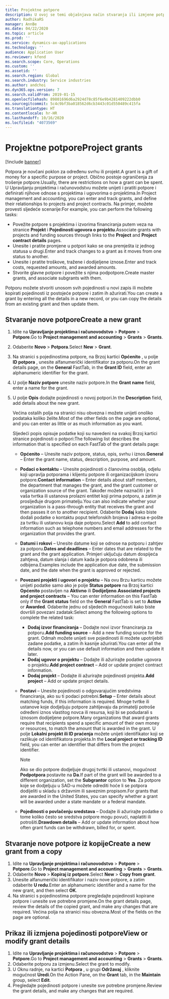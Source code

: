 ```yaml
---
title: Projektne potpore
description: U ovoj se temi objašnjava način stvaranja ili izmjene potpore.
author: RadhikaRS
manager: AnnBe
ms.date: 04/22/2020
ms.topic: article
ms.prod: ''
ms.service: dynamics-ax-applications
ms.technology: ''
audience: Application User
ms.reviewer: kfend
ms.search.scope: Core, Operations
ms.custom: ''
ms.assetid: ''
ms.search.region: Global
ms.search.industry: Service industries
ms.author: andchoi
ms.dyn365.ops.version: 7
ms.search.validFrom: 2019-01-15
ms.openlocfilehash: 89801696d6a2924d78c85f6e9b4281409222dbb0
ms.sourcegitcommit: 5c4c9bf3ba018562d6cb3443c01d550489c415fa
ms.translationtype: HT
ms.contentlocale: hr-HR
ms.lasthandoff: 10/16/2020
ms.locfileid: "4073569"
---
```

# <a name="project-grants"></a><span data-ttu-id="a0a87-103">Projektne potpore</span><span class="sxs-lookup"><span data-stu-id="a0a87-103">Project grants</span></span>

[!include [banner](../includes/banner.md)]

<span data-ttu-id="a0a87-104">Potpora je novčani poklon za određenu svrhu ili projekt.</span><span class="sxs-lookup"><span data-stu-id="a0a87-104">A grant is a gift of money for a specific purpose or project.</span></span> <span data-ttu-id="a0a87-105">Obično postoje ograničenja za trošenje potpore.</span><span class="sxs-lookup"><span data-stu-id="a0a87-105">Usually, there are restrictions on how a grant can be spent.</span></span> <span data-ttu-id="a0a87-106">U Upravljanju projektima i računovodstvu možete unijeti i pratiti potpore i definirati njihove odnose s projektima i ugovorima o projektima.</span><span class="sxs-lookup"><span data-stu-id="a0a87-106">In Project management and accounting, you can enter and track grants, and define their relationships to projects and project contracts.</span></span> <span data-ttu-id="a0a87-107">Na primjer, možete provesti sljedeće scenarije:</span><span class="sxs-lookup"><span data-stu-id="a0a87-107">For example, you can perform the following tasks:</span></span>

- <span data-ttu-id="a0a87-108">Povežite potpore s projektima i izvorima financiranja putem veza na stranice **Projekt** i **Pojedinosti ugovora o projektu**.</span><span class="sxs-lookup"><span data-stu-id="a0a87-108">Associate grants with projects and funding sources through links to the **Project** and **Project contract details** pages.</span></span>
- <span data-ttu-id="a0a87-109">Unesite i pratite promjene u potpori kako se ona premješta iz jednog statusa u drugi.</span><span class="sxs-lookup"><span data-stu-id="a0a87-109">Enter and track changes to a grant as it moves from one status to another.</span></span>
- <span data-ttu-id="a0a87-110">Unesite i pratite troškove, tražene i dodijeljene iznose.</span><span class="sxs-lookup"><span data-stu-id="a0a87-110">Enter and track costs, requested amounts, and awarded amounts.</span></span>
- <span data-ttu-id="a0a87-111">Stvorite glavne potpore i povežite s njima podpotpore.</span><span class="sxs-lookup"><span data-stu-id="a0a87-111">Create master grants, and associate subgrants with them.</span></span>

<span data-ttu-id="a0a87-112">Potporu možete stvoriti unosom svih pojedinosti u novi zapis ili možete kopirati pojedinosti iz postojeće potpore i zatim ih ažurirati.</span><span class="sxs-lookup"><span data-stu-id="a0a87-112">You can create a grant by entering all the details in a new record, or you can copy the details from an existing grant and then update them.</span></span>

## <a name="create-a-new-grant"></a><span data-ttu-id="a0a87-113">Stvaranje nove potpore</span><span class="sxs-lookup"><span data-stu-id="a0a87-113">Create a new grant</span></span>

1. <span data-ttu-id="a0a87-114">Idite na **Upravljanje projektima i računovodstvo** \> **Potpore** \> **Potpore**.</span><span class="sxs-lookup"><span data-stu-id="a0a87-114">Go to **Project management and accounting** \> **Grants** \> **Grants**.</span></span>
2. <span data-ttu-id="a0a87-115">Odaberite **Novo** \> **Potpora**.</span><span class="sxs-lookup"><span data-stu-id="a0a87-115">Select **New** \> **Grant**.</span></span>
3. <span data-ttu-id="a0a87-116">Na stranici s pojedinostima potpore, na Brzoj kartici **Općenito** , u polje **ID potpora** , unesite alfanumerički identifikator za potporu.</span><span class="sxs-lookup"><span data-stu-id="a0a87-116">On the grant details page, on the **General** FastTab, in the **Grant ID** field, enter an alphanumeric identifier for the grant.</span></span>
4. <span data-ttu-id="a0a87-117">U polje **Naziv potpore** unesite naziv potpore.</span><span class="sxs-lookup"><span data-stu-id="a0a87-117">In the **Grant name** field, enter a name for the grant.</span></span>
5. <span data-ttu-id="a0a87-118">U polje **Opis** dodajte pojedinosti o novoj potpori.</span><span class="sxs-lookup"><span data-stu-id="a0a87-118">In the **Description** field, add details about the new grant.</span></span>

    <span data-ttu-id="a0a87-119">Većina ostalih polja na stranici nisu obvezna i možete unijeti onoliko podataka koliko želite.</span><span class="sxs-lookup"><span data-stu-id="a0a87-119">Most of the other fields on the page are optional, and you can enter as little or as much information as you want.</span></span>

    <span data-ttu-id="a0a87-120">Sljedeći popis opisuje podatke koji su navedeni na svakoj Brzoj kartici stranice pojedinosti o potpori:</span><span class="sxs-lookup"><span data-stu-id="a0a87-120">The following list describes the information that is specified on each FastTab of the grant details page:</span></span>

    - <span data-ttu-id="a0a87-121">**Općenito** – Unesite naziv potpore, status, opis, svrhu i iznos.</span><span class="sxs-lookup"><span data-stu-id="a0a87-121">**General** – Enter the grant name, status, description, purpose, and amount.</span></span>
    - <span data-ttu-id="a0a87-122">**Podaci o kontaktu** – Unesite pojedinosti o članovima osoblja, odjelu koji upravlja potporama i klijentu potpore ili organizacijskom izvoru potpore.</span><span class="sxs-lookup"><span data-stu-id="a0a87-122">**Contact information** – Enter details about staff members, the department that manages the grant, and the grant customer or organization source of the grant.</span></span> <span data-ttu-id="a0a87-123">Također možete naznačiti i je li vaša tvrtka ili ustanova prolazni entitet koji prima potporu, a zatim je prosljeđuje drugom primatelju.</span><span class="sxs-lookup"><span data-stu-id="a0a87-123">You can also indicate whether your organization is a pass-through entity that receives the grant and then passes it on to another recipient.</span></span> <span data-ttu-id="a0a87-124">Odaberite **Dodaj** kako biste dodali podatke o kontaktu poput telefonskih brojeva i adresa e-pošte za tvrtku ili ustanovu koja daje potporu.</span><span class="sxs-lookup"><span data-stu-id="a0a87-124">Select **Add** to add contact information such as telephone numbers and email addresses for the organization that provides the grant.</span></span>
    - <span data-ttu-id="a0a87-125">**Datumi i rokovi** – Unesite datume koji se odnose na potporu i zahtjev za potporu.</span><span class="sxs-lookup"><span data-stu-id="a0a87-125">**Dates and deadlines** – Enter dates that are related to the grant and the grant application.</span></span> <span data-ttu-id="a0a87-126">Primjeri uključuju datum dospijeća zahtjeva, datum slanja i datum kada je potpora odobrena ili odbijena.</span><span class="sxs-lookup"><span data-stu-id="a0a87-126">Examples include the application due date, the submission date, and the date when the grant is approved or rejected.</span></span>
    - <span data-ttu-id="a0a87-127">**Povezani projekti i ugovori o projektu** – Na ovu Brzu karticu možete unijeti podatke samo ako je polje **Status potpore** na Brzoj kartici **Općenito** postavljen na **Aktivno** ili **Dodijeljeno**.</span><span class="sxs-lookup"><span data-stu-id="a0a87-127">**Associated projects and project contracts** – You can enter information on this FastTab only if the **Grant status** field on the **General** FastTab is set to **Active** or **Awarded**.</span></span> <span data-ttu-id="a0a87-128">Odaberite jednu od sljedećih mogućnosti kako biste dovršili povezani zadatak:</span><span class="sxs-lookup"><span data-stu-id="a0a87-128">Select among the following options to complete the related task:</span></span>

        - <span data-ttu-id="a0a87-129">**Dodaj izvor financiranja** – Dodajte novi izvor financiranja za potporu.</span><span class="sxs-lookup"><span data-stu-id="a0a87-129">**Add funding source** – Add a new funding source for the grant.</span></span> <span data-ttu-id="a0a87-130">Odmah možete unijeti sve pojedinosti ili možete upotrijebiti zadane podatke, a zatim ih kasnije ažurirati.</span><span class="sxs-lookup"><span data-stu-id="a0a87-130">You can enter all the details now, or you can use default information and then update it later.</span></span>
        - <span data-ttu-id="a0a87-131">**Dodaj ugovor o projektu** – Dodajte ili ažurirajte podatke ugovora o projektu.</span><span class="sxs-lookup"><span data-stu-id="a0a87-131">**Add project contract** – Add or update project contract information.</span></span>
        - <span data-ttu-id="a0a87-132">**Dodaj projekt** – Dodajte ili ažurirajte pojedinosti projekta.</span><span class="sxs-lookup"><span data-stu-id="a0a87-132">**Add project** – Add or update project details.</span></span>

    - <span data-ttu-id="a0a87-133">**Postavi** – Unesite pojedinosti o odgovarajućim sredstvima financiranja, ako su ti podaci potrebni.</span><span class="sxs-lookup"><span data-stu-id="a0a87-133">**Setup** – Enter details about matching funds, if this information is required.</span></span> <span data-ttu-id="a0a87-134">Mnoge tvrtke ili ustanove koje dodjeljuju potpore zahtijevaju da primatelji potroše određeni iznos vlastitog novca ili resursa, koji bi se podudarali s iznosom dodijeljene potpore.</span><span class="sxs-lookup"><span data-stu-id="a0a87-134">Many organizations that award grants require that recipients spend a specific amount of their own money or resources, to match the amount that is awarded in the grant.</span></span> <span data-ttu-id="a0a87-135">U polje **Lokalni projekt ili ID praćenja** možete unijeti identifikator koji se razlikuje od identifikatora projekta.</span><span class="sxs-lookup"><span data-stu-id="a0a87-135">In the **Local project or tracking ID** field, you can enter an identifier that differs from the project identifier.</span></span>

        > [!NOTE]
        > <span data-ttu-id="a0a87-136">Ako se dio potpore dodjeljuje drugoj tvrtki ili ustanovi, mogućnost **Podpotpora** postavite na **Da**.</span><span class="sxs-lookup"><span data-stu-id="a0a87-136">If part of the grant will be awarded to a different organization, set the **Subgrantor** option to **Yes**.</span></span> <span data-ttu-id="a0a87-137">Za potpore koje se dodjeljuju u SAD-u možete odrediti hoće li se potpora dodijeliti u skladu s državnim ili saveznim propisom.</span><span class="sxs-lookup"><span data-stu-id="a0a87-137">For grants that are awarded in the United States, you can specify whether a grant will be awarded under a state mandate or a federal mandate.</span></span>

    - <span data-ttu-id="a0a87-138">**Pojedinosti o povlačenju sredstava** – Dodajte ili ažurirajte podatke o tome koliko često se sredstva potpore mogu povući, naplatiti ili potrošiti.</span><span class="sxs-lookup"><span data-stu-id="a0a87-138">**Drawdown details** – Add or update information about how often grant funds can be withdrawn, billed for, or spent.</span></span>

## <a name="create-a-new-grant-from-a-copy"></a><span data-ttu-id="a0a87-139">Stvaranje nove potpore iz kopije</span><span class="sxs-lookup"><span data-stu-id="a0a87-139">Create a new grant from a copy</span></span>

1. <span data-ttu-id="a0a87-140">Idite na **Upravljanje projektima i računovodstvo** \> **Potpore** \> **Potpore**.</span><span class="sxs-lookup"><span data-stu-id="a0a87-140">Go to **Project management and accounting** \> **Grants** \> **Grants**.</span></span>
2. <span data-ttu-id="a0a87-141">Odaberite **Novo** \> **Kopiraj iz potpore**.</span><span class="sxs-lookup"><span data-stu-id="a0a87-141">Select **New** \> **Copy from grant**.</span></span>
3. <span data-ttu-id="a0a87-142">Unesite alfanumerički identifikator i naziv nove potpore, a zatim odaberite **U redu**.</span><span class="sxs-lookup"><span data-stu-id="a0a87-142">Enter an alphanumeric identifier and a name for the new grant, and then select **OK**.</span></span>
4. <span data-ttu-id="a0a87-143">Na stranici s pojedinostima potpore pregledajte pojedinosti kopirane potpore i unesite sve potrebne promjene.</span><span class="sxs-lookup"><span data-stu-id="a0a87-143">On the grant details page, review the details of the copied grant, and make any changes that are required.</span></span> <span data-ttu-id="a0a87-144">Većina polja na stranici nisu obvezna.</span><span class="sxs-lookup"><span data-stu-id="a0a87-144">Most of the fields on the page are optional.</span></span>

## <a name="view-or-modify-grant-details"></a><span data-ttu-id="a0a87-145">Prikaz ili izmjena pojedinosti potpore</span><span class="sxs-lookup"><span data-stu-id="a0a87-145">View or modify grant details</span></span>

1. <span data-ttu-id="a0a87-146">Idite na **Upravljanje projektima i računovodstvo** \> **Potpore** \> **Potpore**.</span><span class="sxs-lookup"><span data-stu-id="a0a87-146">Go to **Project management and accounting** \> **Grants** \> **Grants**.</span></span>
2. <span data-ttu-id="a0a87-147">Odaberite potporu za izmjenu.</span><span class="sxs-lookup"><span data-stu-id="a0a87-147">Select the grant to modify.</span></span>
3. <span data-ttu-id="a0a87-148">U Oknu radnje, na kartici **Potpora** , u grupi **Održavaj** , kliknite mogućnost **Uredi**.</span><span class="sxs-lookup"><span data-stu-id="a0a87-148">On the Action Pane, on the **Grant** tab, in the **Maintain** group, select **Edit**.</span></span>
4. <span data-ttu-id="a0a87-149">Pregledajte pojedinosti potpore i unesite sve potrebne promjene.</span><span class="sxs-lookup"><span data-stu-id="a0a87-149">Review the grant details, and make any changes that are required.</span></span>
